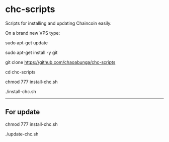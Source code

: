 # chc-scripts
Scripts for installing and updating Chaincoin easily.

On a brand new VPS type:

sudo apt-get update

sudo apt-get install -y git 

git clone https://github.com/chaoabunga/chc-scripts

cd chc-scripts

chmod 777 install-chc.sh

./install-chc.sh

-----------
For update
-----------

chmod 777 install-chc.sh

./update-chc.sh
